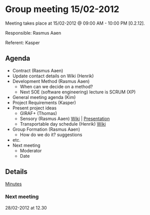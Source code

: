 # Group meeting 15/02-2012 #

Meeting takes place at 15/02-2012 @ 09:00 AM - 10:00 PM [0.2.12].

Responsible: Rasmus Aaen

Referent: Kasper

## Agenda ##

  * Contract (Rasmus Aaen)
  * Update contact details on Wiki (Henrik)
  * Development Method (Rasmus Aaen)
    * When can we decide on a method?
    * Next SOE (software engineering) lecture is SCRUM (XP)
  * General meeting agenda (Kim)
  * Project Requirements (Kasper)
  * Present project ideas
    * GIRAF+ (Thomas)
    * Sensory (Rasmus Aaen) [Wiki](http://code.google.com/p/sw6-2012/wiki/xxx_Guidesxzandxzstuff_ProjectxzIdeas_Sensory) | [Presentation](https://docs.google.com/present/edit?id=0Aa_O5s2PiU0oZHJ2ZGNwel83MWYzMmJra3F3)
    * Transportable day schedule (Henrik) [Wiki](http://code.google.com/p/sw6-2012/wiki/xxx_Guidesxzandxzstuff_ProjectxzIdeas_Transportable_day_schedule)
  * Group Formation (Rasmus Aaen)
    * How do we do it? suggestions
  * etc.
  * Next meeting
    * Moderator
    * Date

## Details ##

[Minutes](https://docs.google.com/document/d/1bERw18AnfedqV5FyG8TgTjrZ_tVR8DnJ6DPoVwsh0R8/edit)

### Next meeting ###

28/02-2012 at 12.30